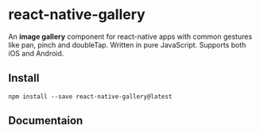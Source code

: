 # react-native-gallery

An **image gallery** component for react-native apps with common gestures like pan, pinch and doubleTap. Written in pure JavaScript. Supports both iOS and Android.





## Install

`npm install --save react-native-gallery@latest`



## Documentaion

